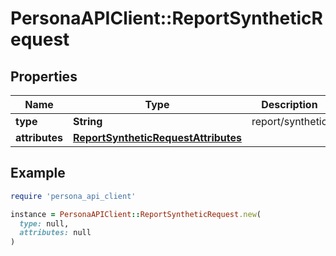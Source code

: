 # PersonaAPIClient::ReportSyntheticRequest

## Properties

| Name | Type | Description | Notes |
| ---- | ---- | ----------- | ----- |
| **type** | **String** | report/synthetic | [optional] |
| **attributes** | [**ReportSyntheticRequestAttributes**](ReportSyntheticRequestAttributes.md) |  |  |

## Example

```ruby
require 'persona_api_client'

instance = PersonaAPIClient::ReportSyntheticRequest.new(
  type: null,
  attributes: null
)
```

